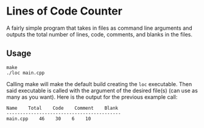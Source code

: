 # Lines of Code Counter

A fairly simple program that takes in files as command line arguments and outputs the total number of lines, code, comments, and blanks in the files.

## Usage

```
make
./loc main.cpp
```

Calling make will make the default build creating the `loc` executable. Then said executable is called with the argument of the desired file(s) (can use as many as you want). Here is the output for the previous example call:

```
Name    Total    Code    Comment    Blank    
------------------------------------------
main.cpp    46    30    6    10

```
